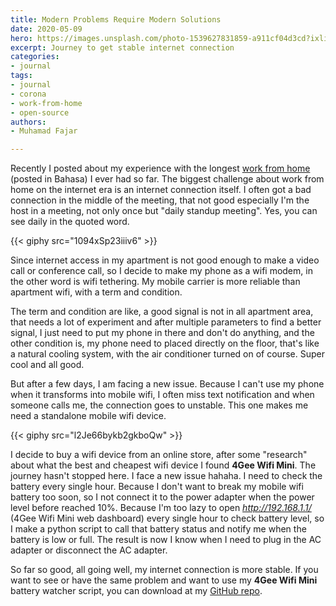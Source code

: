 ```yaml
---
title: Modern Problems Require Modern Solutions
date: 2020-05-09
hero: https://images.unsplash.com/photo-1539627831859-a911cf04d3cd?ixlib=rb-1.2.1&ixid=MnwxMjA3fDB8MHxwaG90by1wYWdlfHx8fGVufDB8fHx8&auto=format&fit=crop&w=2942&q=80
excerpt: Journey to get stable internet connection
categories:
- journal
tags:
- journal
- corona
- work-from-home
- open-source
authors:
- Muhamad Fajar

---
```

Recently I posted about my experience with the longest [work from home][wfh] (posted in Bahasa) I ever had so far. The biggest challenge about work from home on the internet era is an internet connection itself. I often got a bad connection in the middle of the meeting, that not good especially I'm the host in a meeting, not only once but "daily standup meeting". Yes, you can see daily in the quoted word.

{{< giphy src="1094xSp23iiiv6" >}}

Since internet access in my apartment is not good enough to make a video call or conference call, so I decide to make my phone as a wifi modem, in the other word is wifi tethering. My mobile carrier is more reliable than apartment wifi, with a term and condition.

The term and condition are like, a good signal is not in all apartment area, that needs a lot of experiment and after multiple parameters to find a better signal, I just need to put my phone in there and don't do anything, and the other condition is, my phone need to placed directly on the floor, that's like a  natural cooling system, with the air conditioner turned on of course. Super cool and all good.

But after a few days, I am facing a new issue. Because I can't use my phone when it transforms into mobile wifi, I often miss text notification and when someone calls me, the connection goes to unstable. This one makes me need a standalone mobile wifi device.

{{< giphy src="l2Je66bykb2gkboQw" >}}

I decide to buy a wifi device from an online store, after some "research" about what the best and cheapest wifi device I found **4Gee Wifi Mini**. The journey hasn't stopped here. I face a new issue hahaha. I need to check the battery every single hour. Because I don't want to break my mobile wifi battery too soon, so I not connect it to the power adapter when the power level before reached 10%. Because I'm too lazy to open _http://192.168.1.1/_ (4Gee Wifi Mini web dashboard) every single hour to check battery level, so I make a python script to call that battery status and notify me when the battery is low or full. The result is now I know when I need to plug in the AC adapter or disconnect the AC adapter.

So far so good, all going well, my internet connection is more stable. If you want to see or have the same problem and want to use my **4Gee Wifi Mini** battery watcher script, you can download at my [GitHub repo][git].

[wfh]: https://www.muhfajar.blog/id/kerja-dari-rumah/
[git]: https://github.com/muhfajar/4gee-wifi-battery-watcher
